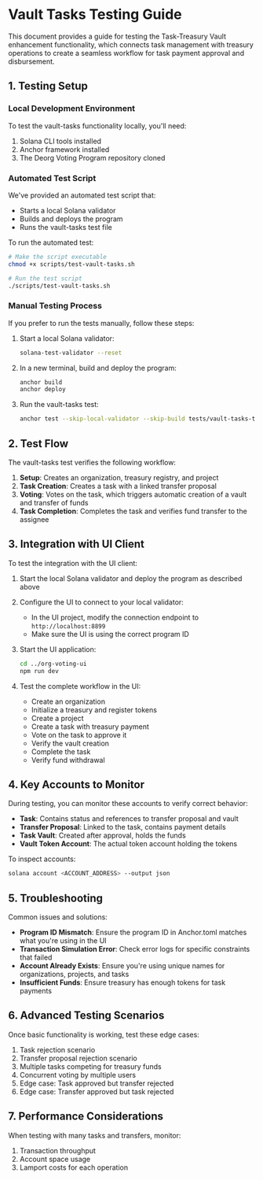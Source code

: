 # Vault Tasks Testing Guide

This document provides a guide for testing the Task-Treasury Vault enhancement functionality, which connects task management with treasury operations to create a seamless workflow for task payment approval and disbursement.

## 1. Testing Setup

### Local Development Environment

To test the vault-tasks functionality locally, you'll need:

1. Solana CLI tools installed
2. Anchor framework installed
3. The Deorg Voting Program repository cloned

### Automated Test Script

We've provided an automated test script that:

- Starts a local Solana validator
- Builds and deploys the program
- Runs the vault-tasks test file

To run the automated test:

```bash
# Make the script executable
chmod +x scripts/test-vault-tasks.sh

# Run the test script
./scripts/test-vault-tasks.sh
```

### Manual Testing Process

If you prefer to run the tests manually, follow these steps:

1. Start a local Solana validator:

   ```bash
   solana-test-validator --reset
   ```

2. In a new terminal, build and deploy the program:

   ```bash
   anchor build
   anchor deploy
   ```

3. Run the vault-tasks test:
   ```bash
   anchor test --skip-local-validator --skip-build tests/vault-tasks-test.ts
   ```

## 2. Test Flow

The vault-tasks test verifies the following workflow:

1. **Setup**: Creates an organization, treasury registry, and project
2. **Task Creation**: Creates a task with a linked transfer proposal
3. **Voting**: Votes on the task, which triggers automatic creation of a vault and transfer of funds
4. **Task Completion**: Completes the task and verifies fund transfer to the assignee

## 3. Integration with UI Client

To test the integration with the UI client:

1. Start the local Solana validator and deploy the program as described above
2. Configure the UI to connect to your local validator:

   - In the UI project, modify the connection endpoint to `http://localhost:8899`
   - Make sure the UI is using the correct program ID

3. Start the UI application:

   ```bash
   cd ../org-voting-ui
   npm run dev
   ```

4. Test the complete workflow in the UI:
   - Create an organization
   - Initialize a treasury and register tokens
   - Create a project
   - Create a task with treasury payment
   - Vote on the task to approve it
   - Verify the vault creation
   - Complete the task
   - Verify fund withdrawal

## 4. Key Accounts to Monitor

During testing, you can monitor these accounts to verify correct behavior:

- **Task**: Contains status and references to transfer proposal and vault
- **Transfer Proposal**: Linked to the task, contains payment details
- **Task Vault**: Created after approval, holds the funds
- **Vault Token Account**: The actual token account holding the tokens

To inspect accounts:

```bash
solana account <ACCOUNT_ADDRESS> --output json
```

## 5. Troubleshooting

Common issues and solutions:

- **Program ID Mismatch**: Ensure the program ID in Anchor.toml matches what you're using in the UI
- **Transaction Simulation Error**: Check error logs for specific constraints that failed
- **Account Already Exists**: Ensure you're using unique names for organizations, projects, and tasks
- **Insufficient Funds**: Ensure treasury has enough tokens for task payments

## 6. Advanced Testing Scenarios

Once basic functionality is working, test these edge cases:

1. Task rejection scenario
2. Transfer proposal rejection scenario
3. Multiple tasks competing for treasury funds
4. Concurrent voting by multiple users
5. Edge case: Task approved but transfer rejected
6. Edge case: Transfer approved but task rejected

## 7. Performance Considerations

When testing with many tasks and transfers, monitor:

1. Transaction throughput
2. Account space usage
3. Lamport costs for each operation
